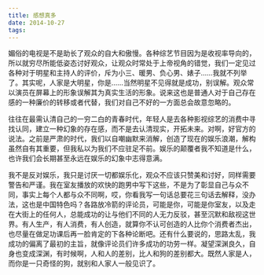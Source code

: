 ```yaml
---
title: 感想真多
date: 2014-10-27
tags: 
---
```




媚俗的电视是不是助长了观众的自大和傲慢。各种综艺节目因为是收视率导向的，所以就穷尽所能低姿态讨好观众，让观众时常处于上帝视角的错觉，我们一定见过各种对于明星和主持人的评价，斥为小三、暖男、负心男、婊子……我就不列举了。其实呢，人家是大明星，你是……当然明星不见得就是成功，别误解。观众常以演员在屏幕上的形象误解其为真实生活的形象。说来这也是普通人对于自己存在感的一种廉价的转移或者代替，我们对自己不好的一方面总会故意忽略的。

往往在最需认清自己的一穷二白的青春时代，年轻人是去各种影视综艺的消费中寻找认同，建立一种幻象的存在感，而不是去认清现实，开拓未来。对啊，好官方的说法。之前是严肃的时代，我们以自嘲幽默来消解，创造了现在的娱乐浪潮，解构虽然自有其重要，但我私以为我们不应驻足不前。娱乐的颠覆者我不知道是什么，也许我们会长期甚至永远在娱乐的幻象中志得意满。

我不是反对娱乐，我只是讨厌一切都娱乐化，观众不应该只赞美和讨好，同样需要警告和严谨。我在室友播放的欢快的跑男中写下这些，不是为了彰显自己与众不同，事实上每个人都与众不同啊，哎，你看我写一句话总要花三句话去解释，没办法，这也是中国特色吗？各路放冷箭的评论员，可能是你，可能是你室友，以及走在大街上的任何人，总能成功的让与他们不同的人无力反驳，甚至沉默和敌视这世界。有人生产，有人消费，有人创造，就算你不认可创造的人比你个消费者杰出，也尽量在做足功课后再一脸肯定的下各种论断吧。还有什么要说的，思路太乱，我成功的偏离了最初的主旨，就像评论员们许多成功的功劳一样。凝望深渊良久，自身也变成深渊，有时候啊，人和人的差别，比人和狗的差别都大。既然人家是人，而你是一只奇怪的狗，就别和人家人一般见识了。